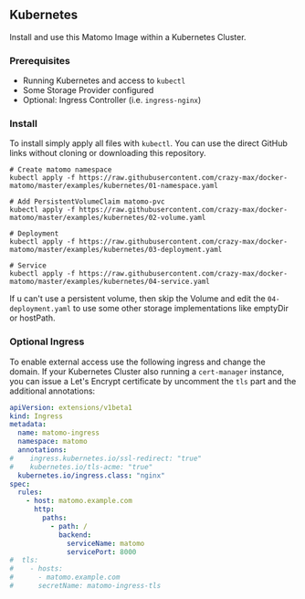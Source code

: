 ## Kubernetes

Install and use this Matomo Image within a Kubernetes Cluster.

### Prerequisites

* Running Kubernetes and access to `kubectl`
* Some Storage Provider configured
* Optional: Ingress Controller (i.e. `ingress-nginx`)

### Install

To install simply apply all files with `kubectl`. You can use the direct GitHub links without cloning or downloading
this repository.

```shell
# Create matomo namespace
kubectl apply -f https://raw.githubusercontent.com/crazy-max/docker-matomo/master/examples/kubernetes/01-namespace.yaml

# Add PersistentVolumeClaim matomo-pvc
kubectl apply -f https://raw.githubusercontent.com/crazy-max/docker-matomo/master/examples/kubernetes/02-volume.yaml

# Deployment
kubectl apply -f https://raw.githubusercontent.com/crazy-max/docker-matomo/master/examples/kubernetes/03-deployment.yaml

# Service
kubectl apply -f https://raw.githubusercontent.com/crazy-max/docker-matomo/master/examples/kubernetes/04-service.yaml
```

If u can't use a persistent volume, then skip the Volume and edit the `04-deployment.yaml` to use some other storage
implementations like emptyDir or hostPath. 

### Optional Ingress

To enable external access use the following ingress and change the domain. If your Kubernetes Cluster also running
a `cert-manager` instance, you can issue a Let's Encrypt certificate by uncomment the `tls` part and the additional
annotations:

```yaml
apiVersion: extensions/v1beta1
kind: Ingress
metadata:
  name: matomo-ingress
  namespace: matomo
  annotations:
#    ingress.kubernetes.io/ssl-redirect: "true"
#    kubernetes.io/tls-acme: "true"
  kubernetes.io/ingress.class: "nginx"
spec:
  rules:
    - host: matomo.example.com
      http:
        paths:
          - path: /
            backend:
              serviceName: matomo
              servicePort: 8000
#  tls:
#    - hosts:
#      - matomo.example.com
#      secretName: matomo-ingress-tls
```
